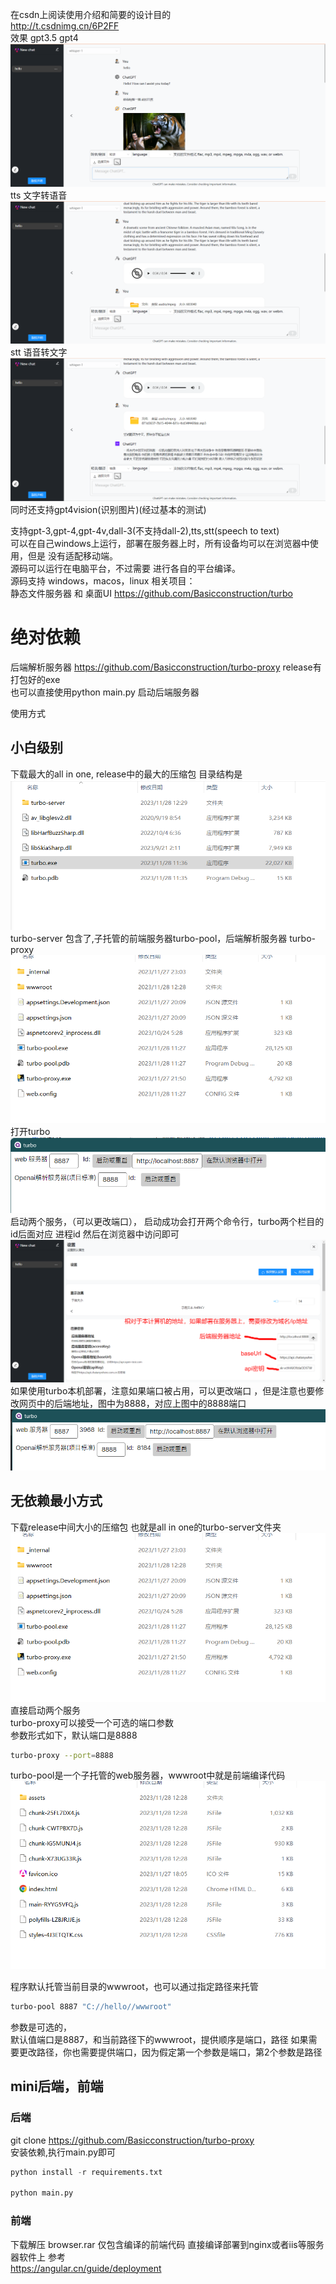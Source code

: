 在csdn上阅读使用介绍和简要的设计目的  
http://t.csdnimg.cn/6P2FF  
效果
gpt3.5 gpt4
![img_7.png](img_7.png)
tts 文字转语音
![img_8.png](img_8.png)
stt 语音转文字
![img_9.png](img_9.png)
同时还支持gpt4vision(识别图片)(经过基本的测试)
 
支持gpt-3,gpt-4,gpt-4v,dall-3(不支持dall-2),tts,stt(speech to text)  
可以在自己windows上运行，部署在服务器上时，所有设备均可以在浏览器中使用，但是
没有适配移动端。  
源码可以运行在电脑平台，不过需要 进行各自的平台编译。  
源码支持 windows，macos，linux
相关项目：  
静态文件服务器 和 桌面UI
https://github.com/Basicconstruction/turbo
# 绝对依赖
后端解析服务器 https://github.com/Basicconstruction/turbo-proxy
release有打包好的exe  
也可以直接使用python main.py 启动后端服务器


使用方式  
## 小白级别
下载最大的all in one, release中的最大的压缩包
目录结构是
![img.png](img.png)  
turbo-server 包含了,子托管的前端服务器turbo-pool，后端解析服务器
turbo-proxy
![img_1.png](img_1.png)
打开turbo
![img_2.png](img_2.png)
启动两个服务，（可以更改端口），
启动成功会打开两个命令行，turbo两个栏目的id后面对应
进程id
然后在浏览器中访问即可
![img_5.png](img_5.png)
如果使用turbo本机部署，注意如果端口被占用，可以更改端口
，但是注意也要修改网页中的后端地址，图中为8888，对应上图中的8888端口
![img_6.png](img_6.png)

## 无依赖最小方式
下载release中间大小的压缩包
也就是all in one的turbo-server文件夹
![img_1.png](img_1.png)
直接启动两个服务  
turbo-proxy可以接受一个可选的端口参数  
参数形式如下，默认端口是8888
```bash
turbo-proxy --port=8888
```
turbo-pool是一个子托管的web服务器，wwwroot中就是前端编译代码 
![img_3.png](img_3.png)

程序默认托管当前目录的wwwroot，也可以通过指定路径来托管
```bash
turbo-pool 8887 "C://hello//wwwroot"
```
参数是可选的，  
默认值端口是8887，和当前路径下的wwwroot，提供顺序是端口，路径
如果需要更改路径，你也需要提供端口，因为假定第一个参数是端口，第2个参数是路径


## mini后端，前端
### 后端
git clone https://github.com/Basicconstruction/turbo-proxy  
安装依赖,执行main.py即可
```python
python install -r requirements.txt

python main.py
```
### 前端
下载解压 browser.rar 仅包含编译的前端代码
直接编译部署到nginx或者iis等服务器软件上
参考  
https://angular.cn/guide/deployment

